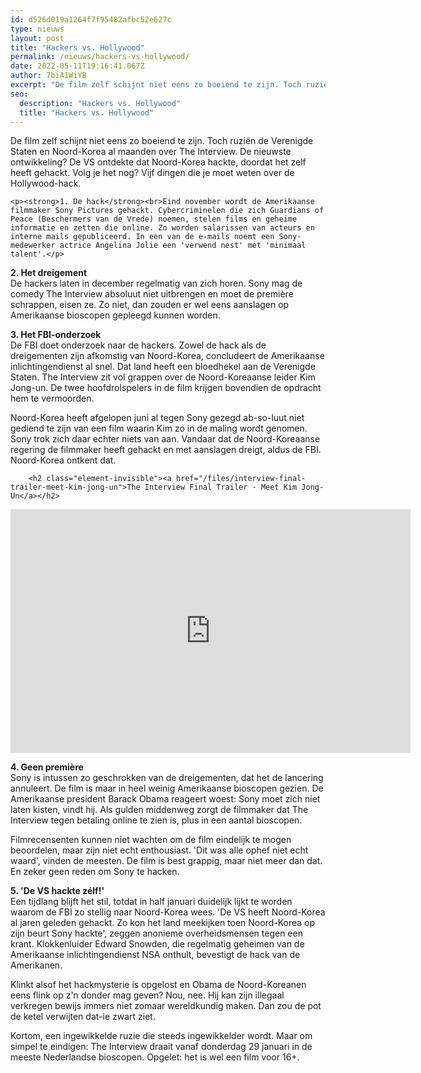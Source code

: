 ```yaml
---
id: d526d019a1264f7f95482afbc52e627c
type: nieuws
layout: post
title: "Hackers vs. Hollywood"
permalink: /nieuws/hackers-vs-hollywood/
date: 2022-05-11T19:16:41.067Z
author: 7biA1WiYB
excerpt: "De film zelf schijnt niet eens zo boeiend te zijn. Toch ruziën de Verenigde Staten en Noord-Korea al maanden over The Interview. De nieuwste ontwikkeling? De VS ontdekte dat Noord-Korea hackte, doordat het zelf heeft gehackt. Volg je het nog? Vijf dingen die je moet weten over de Hollywood-hack.  "
seo:
  description: "Hackers vs. Hollywood"
  title: "Hackers vs. Hollywood"
---
```

De film zelf schijnt niet eens zo boeiend te zijn. Toch ruziën de Verenigde Staten en Noord-Korea al maanden over The Interview. De nieuwste ontwikkeling? De VS ontdekte dat Noord-Korea hackte, doordat het zelf heeft gehackt. Volg je het nog? Vijf dingen die je moet weten over de Hollywood-hack.  

    <p><strong>1. De hack</strong><br>Eind november wordt de Amerikaanse filmmaker Sony Pictures gehackt. Cybercriminelen die zich Guardians of Peace (Beschermers van de Vrede) noemen, stelen films en geheime informatie en zetten die online. Zo worden salarissen van acteurs en interne mails gepubliceerd. In een van de e-mails noemt een Sony-medewerker actrice Angelina Jolie een 'verwend nest' met 'minimaal talent'.</p>
<p><strong>2. Het dreigement</strong><br>De hackers laten in december regelmatig van zich horen. Sony mag de comedy The Interview absoluut niet uitbrengen en moet de première schrappen, eisen ze. Zo niet, dan zouden er wel eens aanslagen op Amerikaanse bioscopen gepleegd kunnen worden. </p>
<p><strong>3. Het FBI-onderzoek</strong><br>De FBI doet onderzoek naar de hackers. Zowel de hack als de dreigementen zijn afkomstig van Noord-Korea, concludeert de Amerikaanse inlichtingendienst al snel. Dat land heeft een bloedhekel aan de Verenigde Staten. The Interview zit vol grappen over de Noord-Koreaanse leider Kim Jong-un. De twee hoofdrolspelers in de film krijgen bovendien de opdracht hem te vermoorden. </p>
<p>Noord-Korea heeft afgelopen juni al tegen Sony gezegd ab-so-luut niet gediend te zijn van een film waarin Kim zo in de maling wordt genomen. Sony trok zich daar echter niets van aan. Vandaar dat de Noord-Koreaanse regering de filmmaker heeft gehackt en met aanslagen dreigt, aldus de FBI. Noord-Korea ontkent dat.</p>
<p><div class="media media-element-container media-default"><div id="file-305" class="file file-video file-video-youtube">

        <h2 class="element-invisible"><a href="/files/interview-final-trailer-meet-kim-jong-un">The Interview Final Trailer - Meet Kim Jong-Un</a></h2>
    
  
  <div class="content">
    <div class="media-youtube-video media-element file-default media-youtube-1">
  <iframe class="media-youtube-player" width="640" height="390" title="The Interview Final Trailer - Meet Kim Jong-Un" src="https://www.youtube.com/embed/KpyVENBPj5c?wmode=opaque&controls=" name="The Interview Final Trailer - Meet Kim Jong-Un" frameborder="0" allowfullscreen="">Video van The Interview Final Trailer - Meet Kim Jong-Un</iframe>
</div>
  </div>

  
</div>
</div>
<p><strong>4. Geen première</strong><br>Sony is intussen zo geschrokken van de dreigementen, dat het de lancering annuleert. De film is maar in heel weinig Amerikaanse bioscopen gezien. De Amerikaanse president Barack Obama reageert woest: Sony moet zich niet laten kisten, vindt hij. Als gulden middenweg zorgt de filmmaker dat The Interview tegen betaling online te zien is, plus in een aantal bioscopen.</p>
<p>Filmrecensenten kunnen niet wachten om de film eindelijk te mogen beoordelen, maar zijn niet echt enthousiast. 'Dit was alle ophef niet echt waard', vinden de meesten. De film is best grappig, maar niet meer dan dat. En zeker geen reden om Sony te hacken.</p>
<p><strong>5. 'De VS hackte zélf!'</strong><br>Een tijdlang blijft het stil, totdat in half januari duidelijk lijkt te worden waarom de FBI zo stellig naar Noord-Korea wees. 'De VS heeft Noord-Korea al jaren geleden gehackt. Zo kon het land meekijken toen Noord-Korea op zijn beurt Sony hackte', zeggen anonieme overheidsmensen tegen een krant. Klokkenluider Edward Snowden, die regelmatig geheimen van de Amerikaanse inlichtingendienst NSA onthult, bevestigt de hack van de Amerikanen.</p>
<p>Klinkt alsof het hackmysterie is opgelost en Obama de Noord-Koreanen eens flink op z'n donder mag geven? Nou, nee. Hij kan zijn illegaal verkregen bewijs immers niet zomaar wereldkundig maken. Dan zou de pot de ketel verwijten dat-ie zwart ziet.</p>
<p>Kortom, een ingewikkelde ruzie die steeds ingewikkelder wordt. Maar om simpel te eindigen: The Interview draait vanaf donderdag 29 januari in de meeste Nederlandse bioscopen. Opgelet: het is wel een film voor 16+.</p>  
